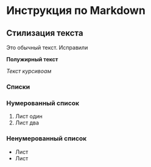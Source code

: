 # Инструкция по Markdown

## Стилизация текста
Это обычный текст. Исправили 

**Полужирный текст**

*Текст курсивоам*

### Списки  
### Нумерованный список
1. Лист один 
2. Лист два

### Ненумерованный список 
* Лист 
* Лист 

